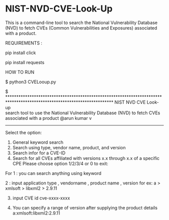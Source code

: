 # NIST-NVD-CVE-Look-Up
This is a command-line tool to search the National Vulnerability Database (NVD) to fetch CVEs (Common Vulnerabilities and Exposures) associated with a product.

REQUIREMENTS :

pip install click

pip install requests

HOW TO RUN 

$ python3 CVELooup.py

$ ************************************************************************************************************************
                                                 NIST NVD CVE Look-up                                             
search tool to use the National Vulnerability Database (NVD) to fetch CVEs associated with a product @arun kumar v
************************************************************************************************************************
Select the option:
1. General keyword search
2. Search using type, vendor name, product, and version
3. Search infor for a CVE-ID
4. Search for all CVEs affiliated with versions x.x through x.x of a specific CPE
Please choose option 1/2/3/4 or 0 to exit:


For 1 : you can search anything using keyword

2 : input application type , vendorname , product name , version 
for ex: a > xmlsoft > libxml2 > 2.9.11 

3. input CVE id cve-xxxx-xxxx

4. You can specify a range of version after supplying the product details a:xmlsoft:libxml2:2.9.11 

